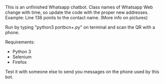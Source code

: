 This is an unfinished Whatsapp chatbot.
Class names of Whatsapp Web change with time, so update the code with the proper new addresses. Example: Line 138 points to the contact name. (More info on pictures)

Run by typing "python3 portbcn+.py" on terminal and scan the QR with a phone.

Requirements:
 - Python 3
 - Selenium
 - Firefox

Test it with someone else to send you messages on the phone used by this bot.
